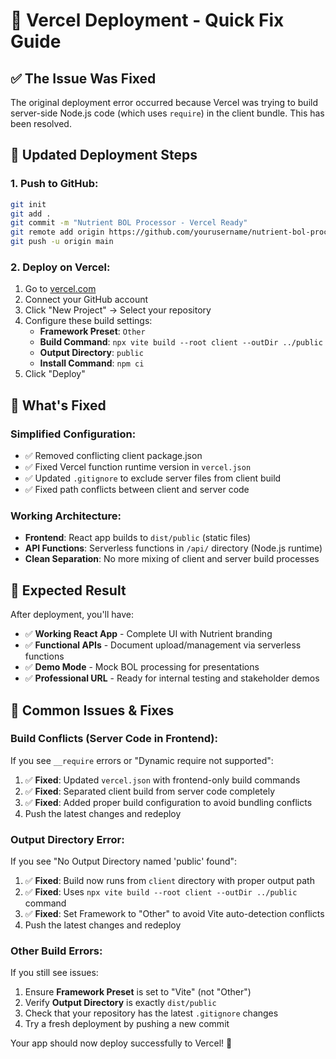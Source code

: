 # 🚀 Vercel Deployment - Quick Fix Guide

## ✅ **The Issue Was Fixed**

The original deployment error occurred because Vercel was trying to build server-side Node.js code (which uses `require`) in the client bundle. This has been resolved.

## 🎯 **Updated Deployment Steps**

### **1. Push to GitHub:**
```bash
git init
git add .
git commit -m "Nutrient BOL Processor - Vercel Ready"
git remote add origin https://github.com/yourusername/nutrient-bol-processor.git
git push -u origin main
```

### **2. Deploy on Vercel:**
1. Go to [vercel.com](https://vercel.com)
2. Connect your GitHub account  
3. Click "New Project" → Select your repository
4. Configure these build settings:
   - **Framework Preset**: `Other`
   - **Build Command**: `npx vite build --root client --outDir ../public`
   - **Output Directory**: `public`
   - **Install Command**: `npm ci`
5. Click "Deploy"

## 📁 **What's Fixed**

### **Simplified Configuration:**
- ✅ Removed conflicting client package.json
- ✅ Fixed Vercel function runtime version in `vercel.json`
- ✅ Updated `.gitignore` to exclude server files from client build
- ✅ Fixed path conflicts between client and server code

### **Working Architecture:**
- **Frontend**: React app builds to `dist/public` (static files)
- **API Functions**: Serverless functions in `/api/` directory (Node.js runtime)
- **Clean Separation**: No more mixing of client and server build processes

## 🎪 **Expected Result**

After deployment, you'll have:
- ✅ **Working React App** - Complete UI with Nutrient branding
- ✅ **Functional APIs** - Document upload/management via serverless functions
- ✅ **Demo Mode** - Mock BOL processing for presentations
- ✅ **Professional URL** - Ready for internal testing and stakeholder demos

## 🔧 **Common Issues & Fixes**

### **Build Conflicts (Server Code in Frontend):**
If you see `__require` errors or "Dynamic require not supported":
1. ✅ **Fixed**: Updated `vercel.json` with frontend-only build commands
2. ✅ **Fixed**: Separated client build from server code completely
3. ✅ **Fixed**: Added proper build configuration to avoid bundling conflicts
4. Push the latest changes and redeploy

### **Output Directory Error:**
If you see "No Output Directory named 'public' found":
1. ✅ **Fixed**: Build now runs from `client` directory with proper output path
2. ✅ **Fixed**: Uses `npx vite build --root client --outDir ../public` command
3. ✅ **Fixed**: Set Framework to "Other" to avoid Vite auto-detection conflicts
4. Push the latest changes and redeploy

### **Other Build Errors:**
If you still see issues:
1. Ensure **Framework Preset** is set to "Vite" (not "Other")
2. Verify **Output Directory** is exactly `dist/public`
3. Check that your repository has the latest `.gitignore` changes
4. Try a fresh deployment by pushing a new commit

Your app should now deploy successfully to Vercel! 🚀
